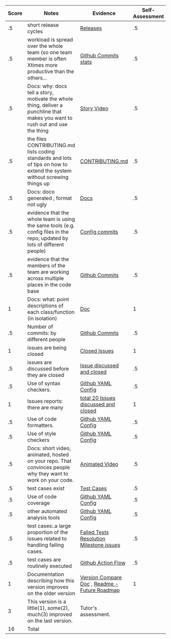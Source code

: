 | Score | Notes                                                                                                                         | Evidence                                                                                                                                                                                                                                   | Self-Assessment |
| ----- | ----------------------------------------------------------------------------------------------------------------------------- | ------------------------------------------------------------------------------------------------------------------------------------------------------------------------------------------------------------------------------------------ | --------------- |
| .5    | short release cycles                                                                                                          | [Releases](https://github.com/aditya4196/WolfTrack2.0/releases)                                                                                                                                                                            | .5              |
| .5    | workload is spread over the whole team (so one team member is often Xtimes more productive than the others...                 | [Github Commits stats](https://github.com/aditya4196/WolfTrack2.0/graphs/contributors)                                                                                                                                                     | .5              |
| .5    | Docs: why: docs tell a story, motivate the whole thing, deliver a punchline that makes you want to rush out and use the thing | [Story Video](https://github.com/aditya4196/WolfTrack2.0#watch-wolftrack-in-action)                                                                                                                                                        | .5              |
| .5    | the files CONTRIBUTING.md lists coding standards and lots of tips on how to extend the system without screwing things up      | [CONTRIBUTING.md](https://github.com/aditya4196/WolfTrack2.0/blob/Group10StableBranch/CONTRIBUTING.md)                                                                                                                                     | .5              |
| .5    | Docs: doco generated , format not ugly                                                                                        | [Docs](https://github.com/aditya4196/WolfTrack2.0/tree/Group10StableBranch/docs/WolfTrackv2_Group10Docs)                                                                                                                                   | .5              |
| .5    | evidence that the whole team is using the same tools (e.g. config files in the repo, updated by lots of different people)     | [Config commits](https://github.com/aditya4196/WolfTrack2.0/commits/Group10StableBranch/requirements.txt)                                                                                                                                  | .5              |
| .5    | evidence that the members of the team are working across multiple places in the code base                                     | [Github Commits](https://github.com/aditya4196/WolfTrack2.0/commits/Group10StableBranch)                                                                                                                                                   | .5              |
| 1     | Docs: what: point descriptions of each class/function (in isolation)                                                          | [Doc](https://github.com/aditya4196/WolfTrack2.0/blob/Group10StableBranch/docs/WolfTrackv2_Group10Docs/WolfTrack%202%20_Class:Funtion_Documentation.pdf)                                                                                   | 1               |
| .5    | Number of commits: by different people                                                                                        | [Github Commits](https://github.com/aditya4196/WolfTrack2.0/commits/Group10StableBranch)                                                                                                                                                   | .5              |
| 1     | issues are being closed                                                                                                       | [Closed Issues](https://github.com/aditya4196/WolfTrack2.0/issues?q=is%3Aissue+is%3Aclosed)                                                                                                                                                | 1               |
| .5    | issues are discussed before they are closed                                                                                   | [Issue discussed and closed](https://github.com/aditya4196/WolfTrack2.0/issues/18)                                                                                                                                                         | .5              |
| .5    | Use of syntax checkers.                                                                                                       | [Github YAML Config](https://github.com/aditya4196/WolfTrack2.0/blob/Group10StableBranch/.github/workflows/main.yml)                                                                                                                       | .5              |
| 1     | Issues reports: there are many                                                                                                | [total 20 Issues discussed and closed](https://github.com/aditya4196/WolfTrack2.0/issues?q=is%3Aissue+is%3Aclosed)                                                                                                                         | 1               |
| .5    | Use of code formatters.                                                                                                       | [Github YAML Config](https://github.com/aditya4196/WolfTrack2.0/blob/Group10StableBranch/.github/workflows/main.yml)                                                                                                                       | .5              |
| .5    | Use of style checkers                                                                                                         | [Github YAML Config](https://github.com/aditya4196/WolfTrack2.0/blob/Group10StableBranch/.github/workflows/main.yml)                                                                                                                       | .5              |
| .5    | Docs: short video, animated, hosted on your repo. That convinces people why they want to work on your code.                   | [Animated Video](https://github.com/aditya4196/WolfTrack2.0#watch-wolftrack-in-action)                                                                                                                                                     | .5              |
| .5    | test cases exist                                                                                                              | [Test Cases](https://github.com/aditya4196/WolfTrack2.0/tree/Group10StableBranch/UnitTesting)                                                                                                                                              | .5              |
| .5    | Use of code coverage                                                                                                          | [Github YAML Config](https://github.com/aditya4196/WolfTrack2.0/blob/Group10StableBranch/.github/workflows/main.yml)                                                                                                                       | .5              |
| .5    | other automated analysis tools                                                                                                | [Github YAML Config](https://github.com/aditya4196/WolfTrack2.0/blob/Group10StableBranch/.github/workflows/main.yml)                                                                                                                       | .5              |
| .5    | test cases:.a large proportion of the issues related to handling failing cases.                                               | [Failed Tests Resolution Milestone issues](https://github.com/aditya4196/WolfTrack2.0/issues?q=is%3Aissue+is%3Aclosed+milestone%3A%22Failed+Test+Cases+Resolution%22)                                                                      | .5              |
| .5    | test cases are routinely executed                                                                                             | [Github Action Flow](https://github.com/aditya4196/WolfTrack2.0/runs/4112812732?check_suite_focus=true)                                                                                                                                    | .5              |
| 1     | Documentation describing how this version improves on the older version                                                       | [Version Compare Doc](https://github.com/aditya4196/WolfTrack2.0/blob/Group10StableBranch/docs/WolfTrackv2_Group10Docs/V2_improvements_than_V1.pdf) , [Readme - Future Roadmap](https://github.com/aditya4196/WolfTrack2.0#future-roadmap) | 1               |
| 3     | This version is a little(1), some(2), much(3) improved on the last version.                                                   | Tutor's assessment.                                                                                                                                                                                                                        |
| 16    | Total                                                                                                                         |
